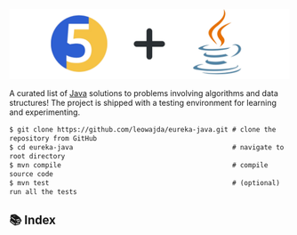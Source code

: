 ![banner](./docs/banner.png "banner")

A curated list of [Java](https://www.java.com/en/) solutions to problems involving algorithms and data structures! The project is shipped with a testing environment for learning and experimenting.

```shell
$ git clone https://github.com/leowajda/eureka-java.git # clone the repository from GitHub
$ cd eureka-java                                        # navigate to root directory
$ mvn compile                                           # compile source code
$ mvn test                                              # (optional) run all the tests
```

## :books: Index

